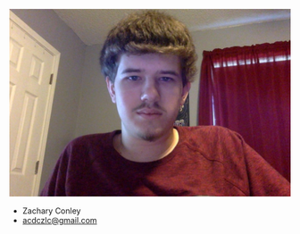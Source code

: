 ![pic](https://github.com/acdczlc/2143-OOP-Conley/blob/master/Photo%20on%208-29-16%20at%206.22%20PM.jpg)
- Zachary Conley
- acdczlc@gmail.com
